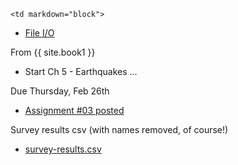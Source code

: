 	<td markdown="block">
* [File I/O](slides/07/files.html)
</td>
	<td markdown="block">
From {{ site.book1 }}

* Start Ch 5 - Earthquakes ...
</td>
	<td markdown="block">
Due Thursday, Feb 26th 

* [Assignment #03 posted](assignments/hw03.html)

Survey results csv (with names removed, of course!)

* [survey-results.csv](resources/txt/survey-results.csv)
</td>
